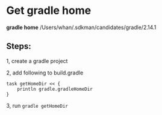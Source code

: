 # Get gradle home

**gradle home**
/Users/whan/.sdkman/candidates/gradle/2.14.1

## Steps:

1, create a gradle project

2, add following to build.gradle
```
task getHomeDir << {
    println gradle.gradleHomeDir
}
```

3, run `gradle getHomeDir`
